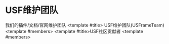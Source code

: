 <script setup>
import { VPTeamPageTitle, 
         VPTeamPageSection,
         VPTeamMembers,
         VPTeamPage
} from 'vitepress/theme'

const USFrameTeam = [
  {
    avatar: 'http://q.qlogo.cn/headimg_dl?dst_uin=1390909155&spec=640&img_type=jpg',
    name: 'EarthDLL',
    title: '维护/编辑/主程序/领导者',
    links: [
      { icon: 'github', link: 'https://github.com/EarthDLL' },
    ]
  },
  {
    avatar: 'http://q.qlogo.cn/headimg_dl?dst_uin=3295999260&spec=640&img_type=jpg',
    name: 'cw1551',
    title: '维护/编辑/主程序/V3领导者',
    links: [
      { icon: 'github', link: 'https://github.com/commandwither' },
    ]
  },
  {
    avatar: 'http://q.qlogo.cn/headimg_dl?dst_uin=1003725607&spec=640&img_type=jpg',
    name: 'qcbby',
    title: '维护/编辑/下载站',
    links: [
      { icon: 'github', link: 'https://github.com/mcqcbby' },
    ]
  },
  {
    avatar: 'http://q.qlogo.cn/headimg_dl?dst_uin=251273640&spec=640&img_type=jpg',
    name: 'dyf189',
    title: '维护/编辑/下载站/主程序',
    links: [
      { icon: 'github', link: 'https://github.com/dyf189' },
    ]
  },
  {
    avatar: 'http://q.qlogo.cn/headimg_dl?dst_uin=2629213042&spec=640&img_type=jpg',
    name: 'YYTZ666',
    title: '编辑/下载站',
    links: [
      { icon: 'github', link: 'https://github.com/YYTZ666' },
    ]
  },
    {
    avatar: 'https://q.qlogo.cn/headimg_dl?dst_uin=3342493690&spec=640&img_type=jpg',
    name: '兰那木涵',
    title: '维护/主程序',
    links: [
      { icon: 'github', link: 'https://github.com/MinecraftFish' },
    ]
  },
]

const Community = [
  {
    avatar: 'http://q.qlogo.cn/headimg_dl?dst_uin=3028251364&spec=640&img_type=jpg',
    name: 'XiaoXiaoYang',
    title: 'USF主程序维护',
    links: [
      { icon: 'github', link: 'https://github.com/XiaoXiaoYang233' },
    ]
  },
    {
    avatar: 'http://q.qlogo.cn/headimg_dl?dst_uin=100&spec=640&img_type=jpg',
    name: 'Antonbin ',
    title: 'USF主程序维护',
  },
    {
    avatar: 'https://q.qlogo.cn/headimg_dl?dst_uin=2191695710&spec=640&img_type=jpg',
    name: '至尊版',
    title: 'USFV1第三方分支',
  },
  {
    avatar: 'https://mirror.mengze2.cn/proxy/github.com/MengZe2l.png',
    name: 'MengZe2l',
    title: '维护/编辑(退出成员)',
  },
]
</script>

# USF维护团队

我们的插件/文档/官网维护团队
<VPTeamPage>
  <VPTeamPageSection>
    <template #title> USF维护团队(USFrameTeam)</template>
    <template #members>
      <VPTeamMembers size="small" :members="USFrameTeam" />
    </template>
  </VPTeamPageSection>
  <VPTeamPageSection>
    <template #title>USF社区贡献者</template>
    <template #members>
      <VPTeamMembers size="small" :members="Community" />
    </template>
  </VPTeamPageSection>
</VPTeamPage>